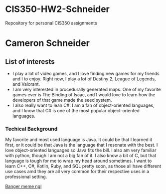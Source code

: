 # CIS350-HW2-Schneider
Repository for personal CIS350 assignments

# Cameron Schneider
## List of interests
- I play a lot of video games, and I love finding new games for my friends and I to enjoy. Right now, I play a lot of Destiny 2, League of Legends, and Valorant.
- I am very interested in procedurally generated maps. One of my favorite games ever is The Binding of Isaac, and I would love to learn how the developers of that game made the seed system.
- I also really want to lean C#. I am a fan of object-oriented languages, and I know that C# is one of the most popular object-oriented languages.

### Techical Background
My favorite and most used language is Java. It could be that I learned it first, or it could be that Java is the language that I resonate with the best. I love object-oriented languages so Java fits the bill. I also am very familiar with python, though I am not a big fan of it. I also know a bit of C, but that language is tough for me to wrap my head around sometimes. I want to learn C++, C#, Kotlin, Ruby, and SQL pretty soon, as those all have different use cases amd they are all very common for their respective uses in a professional setting.

[Banger meme ngl](https://pbs.twimg.com/media/FdLofhLXgAEwZOy?format=jpg&name=medium)